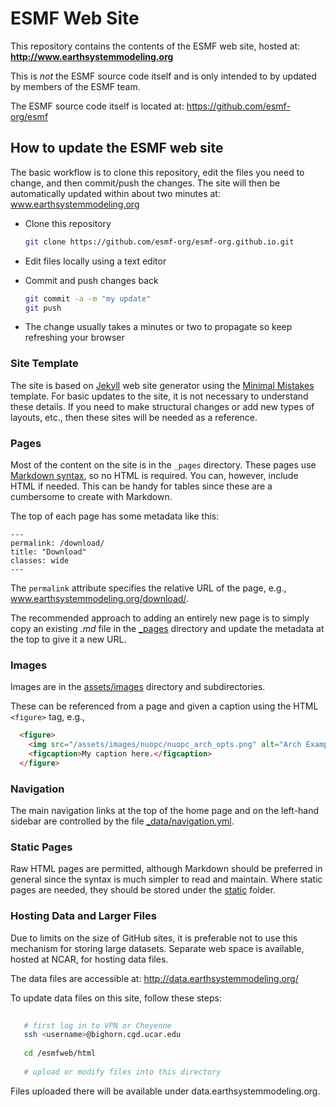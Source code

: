 # ESMF Web Site

This repository contains the contents of the ESMF web site, hosted at:
**http://www.earthsystemmodeling.org**

This is *not* the ESMF source code itself and is only intended to 
by updated by members of the ESMF team.

The ESMF source code itself is located at:
https://github.com/esmf-org/esmf


## How to update the ESMF web site

The basic workflow is to clone this repository, edit the files you need to change,
and then commit/push the changes.  The site will then be automatically updated within 
about two minutes at: www.earthsystemmodeling.org

- Clone this repository
  
  ```bash
  git clone https://github.com/esmf-org/esmf-org.github.io.git
  ```

- Edit files locally using a text editor
- Commit and push changes back

  ```bash
  git commit -a -m "my update"
  git push
  ```
- The change usually takes a minutes or two to propagate so keep refreshing your browser

### Site Template

The site is based on [Jekyll](https://jekyllrb.com/docs/github-pages/) 
web site generator using the [Minimal Mistakes](https://mmistakes.github.io/minimal-mistakes/) 
template.  For basic updates to the site, it is not necessary to understand
these details.  If you need to make structural changes or add new types of
layouts, etc., then these sites will be needed as a reference.

### Pages

Most of the content on the site is in the `_pages` directory.  These
pages use [Markdown syntax](https://www.markdownguide.org/cheat-sheet/), 
so no HTML is required.  You can, however,
include HTML if needed.  This can be handy for tables since these are
a cumbersome to create with Markdown.

The top of each page has some metadata like this:
   ```
   ---
   permalink: /download/
   title: "Download"
   classes: wide
   ---
   ```
The `permalink` attribute specifies the relative URL of the page, e.g., www.earthsystemmodeling.org/download/.

The recommended approach to adding an entirely new page is to simply copy an existing *.md* file
in the [_pages](https://github.com/esmf-org/esmf-org.github.io/tree/master/_pages) directory and update the metadata at the top to give it a new URL.

### Images

Images are in the [assets/images](https://github.com/esmf-org/esmf-org.github.io/tree/master/assets/images)
directory and subdirectories.

These can be referenced from a page and given a caption using the HTML `<figure>` tag, e.g.,
  
  ```html
    <figure>
      <img src="/assets/images/nuopc/nuopc_arch_opts.png" alt="Arch Example"/>
      <figcaption>My caption here.</figcaption>
    </figure>
  ```

### Navigation

The main navigation links at the top of the home page and on the left-hand sidebar are controlled
by the file [_data/navigation.yml](https://github.com/esmf-org/esmf-org.github.io/blob/master/_data/navigation.yml).

### Static Pages

Raw HTML pages are permitted, although Markdown should be preferred in general since the syntax
is much simpler to read and maintain.  Where static pages are needed, they should be stored
under the [static](https://github.com/esmf-org/esmf-org.github.io/tree/master/static) folder.

### Hosting Data and Larger Files

Due to limits on the size of GitHub sites, it is preferable not to use this mechanism for
storing large datasets.  Separate web space is available, hosted at NCAR, for hosting
data files.

The data files are accessible at:
http://data.earthsystemmodeling.org/

To update data files on this site, follow these steps:

```bash
   
   # first log in to VPN or Cheyenne
   ssh <username>@bighorn.cgd.ucar.edu
   
   cd /esmfweb/html
   
   # upload or modify files into this directory
```

Files uploaded there will be available under data.earthsystemmodeling.org.
